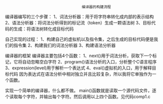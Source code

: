                                        编译器的构建流程
编译器编写的三个步骤：
1、词法分析器：用于将字符串转化成内部的表示结构
2、语法分析器：将词法分析得到的标记流（token）生成一颗语法树
3、目标代码的生成：将语法树转化成目标代码

自己实现的过程：
1、构建自己的虚拟机以及指令集，之后生成的目标代码便是我们的指令集
2、构建我们的词法分析器
3、构建语法分析器

编译器的框架
编译器主要包括4个函数：
1、next()用于词法分析，获取下一个标记，它将自动忽略空白字符
2、program()语法分析的入口，分析整个C语言程序
3、expression(level)用于解析一个表达式
4、eval()虚拟机的入口，用于解释目标代码
因为表达式在语法分析中相对独立并且比较复杂，所以我将它单独作为一个函数。

实现一个简单的编译器，什么都不做。
main()函数就是读取一个源代码文件，逐个读取每个字符，并输出每个字符。然后调用以上四个函数。见代码comp1.c




